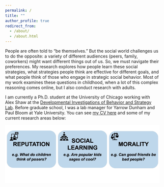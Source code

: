 ```yaml
---
permalink: /
title: ""
author_profile: true
redirect_from: 
  - /about/
  - /about.html
---
```


People are often told to “be themselves.” But the social world challenges us to do the opposite: a variety of different audiences (peers, family, coworkers) might want different things out of us. So, we must navigate their preferences. My research explores how people learn these social strategies, what strategies people think are effective for different goals, and what people think of those who engage in strategic social behavior. Most of my work examines these questions in childhood, when a lot of this complex reasoning comes online, but I also conduct research with adults.

I am currently a Ph.D. student at the University of Chicago working with Alex Shaw at the [Developmental Investigations of Behavior and Strategy Lab](https://www.dibslab.uchicago.edu/). Before graduate school, I was a lab manager for Yarrow Dunham and Paul Bloom at Yale University. You can see [my CV here](https://drive.google.com/file/d/1C5UxQPC2DjyGX-G4aenK1wVxXKGZ_oOQ/view?usp=sharing) and some of my current research areas below: 

![Research Interests For Site](/images/research-interests-for-site.png)



